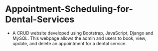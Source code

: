 # Appointment-Scheduling-for-Dental-Services
-	A CRUD website developed using Bootstrap, JavaScript, Django and MySQL. This webpage allows the admin and users to book, view, update, and delete an appointment for a dental service.
